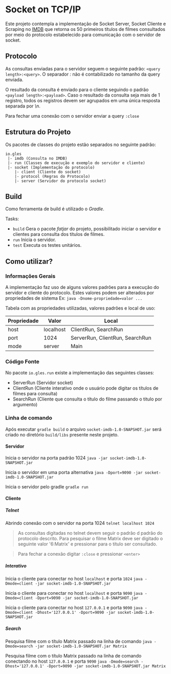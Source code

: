 # Socket on TCP/IP

Este projeto contempla a implementação de Socket Server, Socket Cliente e Scraping no [IMDB](https://www.imdb.com) que retorna os 50 primeiros títulos de filmes consultados por meio do protocolo estabelecido para comunicação com o servidor de socket.     

## Protocolo

As consultas enviadas para o servidor seguem o seguinte padrão: `<query length>:<query>`. O separador *:* não é contabilizado no tamanho da query enviada.

O resultado da consulta é enviado para o cliente seguindo o padrão `<payload length>:<payload>`. Caso o resultado da consulta seja mais de 1 registro, todos os registros devem ser agrupados em uma única resposta separada por *\n*.

Para fechar uma conexão com o servidor enviar a query `:close`
 
## Estrutura do Projeto

Os pacotes de classes do projeto estão separados no seguinte padrão:
```
io.gles
 |- imdb (Consulta no IMDB)
 |- run (Classes de execução e exemplo do servidor e cliente)
 |- socket (Implementação do protocolo)
    |- client (Cliente do socket)
    |- protocol (Regras do Protocolo)
    |- server (Servidor do protocolo socket)
```

## Build

Como ferramenta de build é utilizado o *Gradle*.

Tasks:

* `build` Gera o pacote _fatjar_ do projeto, possibilitado iniciar o servidor e clientes para consulta dos títulos de filmes.
* `run` Inicia o servidor.
* `test` Executa os testes unitários.

## Como utilizar?

### Informações Gerais

A implementação faz uso de alguns valores padrões para a execução do servidor e cliente do protocolo.
Estes valores podem ser alterados por propriedades de sistema Ex:  `java -Dnome-propriedade=valor ...`

Tabela com as propriedades utilizadas, valores padrões e local de uso:

Propriedade | Valor | Local
--- | --- | ---
host | localhost | ClientRun, SearchRun
port | 1024 | ServerRun, ClientRun, SearchRun
mode | server | Main
    
### Código Fonte

No pacote `io.gles.run` existe a implementação das seguintes classes:

* ServerRun (Servidor socket)
* ClientRun (Cliente interativo onde o usuário pode digitar os títulos de filmes para consulta)
* SearchRun (Cliente que consulta o título do filme passando o titulo por argumento)

### Linha de comando

Após executar `gradle build` o arquivo `socket-imdb-1.0-SNAPSHOT.jar` será criado no diretório `build/libs` presente neste projeto. 

#### Servidor
    
Inicia o servidor na porta padrão 1024
`java -jar socket-imdb-1.0-SNAPSHOT.jar`

Inicia o servidor em uma porta alternativa
`java -Dport=9090 -jar socket-imdb-1.0-SNAPSHOT.jar`

Inicia o servidor pelo gradle
`gradle run`

#### Cliente

##### Telnet

Abrindo conexão com o servidor na porta 1024
`telnet localhost 1024`

>As consultas digitadas no telnet devem seguir o padrão d padrão do protocolo descrito.
>Para pesquisar o filme Matrix deve ser digitado o seguinte valor '6:Matrix' e pressionar <enter> para o título ser consultado.

>Para fechar a conexão digitar `:close` e pressionar `<enter>`


##### Interativo

Inicia o cliente para conectar no host `localhost` e porta `1024`
`java -Dmode=client -jar socket-imdb-1.0-SNAPSHOT.jar`

Inicia o cliente para conectar no host `localhost` e porta `9090`
`java -Dmode=client -Dport=9090 -jar socket-imdb-1.0-SNAPSHOT.jar`

Inicia o cliente para conectar no host `127.0.0.1` e porta `9090`
`java -Dmode=client -Dhost='127.0.0.1' -Dport=9090 -jar socket-imdb-1.0-SNAPSHOT.jar`

##### Search

Pesquisa filme com o título Matrix passado na linha de comando
`java -Dmode=search -jar socket-imdb-1.0-SNAPSHOT.jar Matrix`

Pesquisa filme com o título Matrix passado na linha de comando conectando no host `127.0.0.1` e porta `9090`
`java -Dmode=search -Dhost='127.0.0.1' -Dport=9090 -jar socket-imdb-1.0-SNAPSHOT.jar Matrix`
